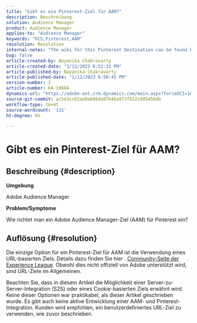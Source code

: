```yaml
---
title: "Gibt es ein Pinterest-Ziel für AAM?"
description: Beschreibung
solution: Audience Manager
product: Audience Manager
applies-to: "Audience Manager"
keywords: "KCS,Pinterest,AAM"
resolution: Resolution
internal-notes: "The wiki for this Pinterest Destination can be found here: https://wiki.corp.adobe.com/display/MCPI/Pinterest+-+AAM+Destination+-+IN+DEVELOPMENT"
bug: false
article-created-by: Nayanika Chakravarty
article-created-date: "1/12/2023 6:52:31 PM"
article-published-by: Nayanika Chakravarty
article-published-date: "1/12/2023 6:58:45 PM"
version-number: 2
article-number: KA-19684
dynamics-url: "https://adobe-ent.crm.dynamics.com/main.aspx?forceUCI=1&pagetype=entityrecord&etn=knowledgearticle&id=44979c3e-aa92-ed11-aad1-6045bd006c82"
source-git-commit: ac5e3cc62aa0a686da07b4ba972f812c805456db
workflow-type: tm+mt
source-wordcount: '131'
ht-degree: 6%

---
```


# Gibt es ein Pinterest-Ziel für AAM?

## Beschreibung {#description}


<b>Umgebung</b>

Adobe Audience Manager

<b>Problem/Symptome</b>

Wie richtet man ein Adobe Audience Manager-Ziel (AAM) für Pinterest ein?


## Auflösung {#resolution}


Die einzige Option für ein Pinterest-Ziel für AAM ist die Verwendung eines URL-basierten Ziels. Details dazu finden Sie hier . [Community-Seite der Experience League](https://experienceleaguecommunities.adobe.com/t5/adobe-audience-manager-questions/pinterest-destination/td-p/434687). Obwohl dies nicht offiziell von Adobe unterstützt wird, sind URL-Ziele im Allgemeinen.

Beachten Sie, dass in diesem Artikel die Möglichkeit einer Server-zu-Server-Integration (S2S) oder eines Cookie-basierten Ziels erwähnt wird. Keine dieser Optionen war praktikabel, als dieser Artikel geschrieben wurde. Es gibt auch keine aktive Entwicklung einer AAM- und Pinterest-Integration. Kunden wird empfohlen, ein benutzerdefiniertes URL-Ziel zu verwenden, wie zuvor beschrieben.
